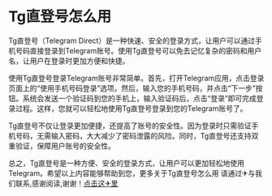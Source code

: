 # Tg直登号怎么用

Tg直登号（Telegram Direct）是一种快速、安全的登录方式，让用户可以通过手机号码直接登录到Telegram账号。使用Tg直登号可以免去记忆复杂的密码和用户名，让用户在登录时更加方便和快捷。

使用Tg直登号登录Telegram账号非常简单。首先，打开Telegram应用，点击登录页面上的“使用手机号码登录”选项。然后，输入您的手机号码，并点击“下一步”按钮。系统会发送一个验证码到您的手机上，输入验证码后，点击“登录”即可完成登录过程。这样，您就可以轻松地使用Tg直登号登录到您的Telegram账号了。

Tg直登号不仅让登录更加便捷，还提高了账号的安全性。因为登录时只需验证手机号码，无需输入密码，大大减少了密码泄露的风险。同时，Tg直登号还支持双重验证，保障用户账号的安全性。

总之，Tg直登号是一种方便、安全的登录方式，让用户可以更加轻松地使用Telegram。希望以上内容能够帮助到您，更多关于Tg直登号怎么用 请通过✈与我们联系,感谢阅读,谢谢！[点击这✈里](https://t.me/lm66bot)